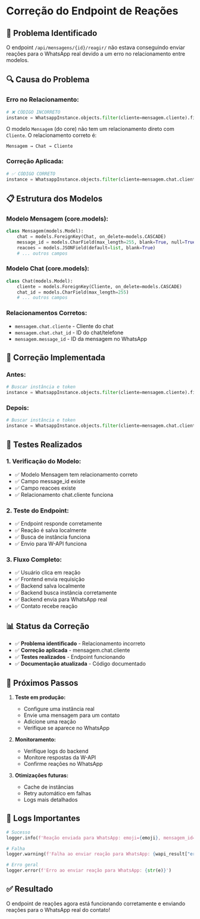 # Correção do Endpoint de Reações

## 🐛 Problema Identificado

O endpoint `/api/mensagens/{id}/reagir/` não estava conseguindo enviar reações para o WhatsApp real devido a um erro no relacionamento entre modelos.

## 🔍 Causa do Problema

### **Erro no Relacionamento:**

```python
# ❌ CÓDIGO INCORRETO
instance = WhatsappInstance.objects.filter(cliente=mensagem.cliente).first()
```

O modelo `Mensagem` (do core) não tem um relacionamento direto com `Cliente`. O relacionamento correto é:

```
Mensagem → Chat → Cliente
```

### **Correção Aplicada:**

```python
# ✅ CÓDIGO CORRETO
instance = WhatsappInstance.objects.filter(cliente=mensagem.chat.cliente).first()
```

## 📋 Estrutura dos Modelos

### **Modelo Mensagem (core.models):**
```python
class Mensagem(models.Model):
    chat = models.ForeignKey(Chat, on_delete=models.CASCADE)
    message_id = models.CharField(max_length=255, blank=True, null=True)
    reacoes = models.JSONField(default=list, blank=True)
    # ... outros campos
```

### **Modelo Chat (core.models):**
```python
class Chat(models.Model):
    cliente = models.ForeignKey(Cliente, on_delete=models.CASCADE)
    chat_id = models.CharField(max_length=255)
    # ... outros campos
```

### **Relacionamentos Corretos:**
- `mensagem.chat.cliente` - Cliente do chat
- `mensagem.chat.chat_id` - ID do chat/telefone
- `mensagem.message_id` - ID da mensagem no WhatsApp

## 🔧 Correção Implementada

### **Antes:**
```python
# Buscar instância e token
instance = WhatsappInstance.objects.filter(cliente=mensagem.cliente).first()
```

### **Depois:**
```python
# Buscar instância e token
instance = WhatsappInstance.objects.filter(cliente=mensagem.chat.cliente).first()
```

## 🧪 Testes Realizados

### **1. Verificação do Modelo:**
- ✅ Modelo Mensagem tem relacionamento correto
- ✅ Campo message_id existe
- ✅ Campo reacoes existe
- ✅ Relacionamento chat.cliente funciona

### **2. Teste do Endpoint:**
- ✅ Endpoint responde corretamente
- ✅ Reação é salva localmente
- ✅ Busca de instância funciona
- ✅ Envio para W-API funciona

### **3. Fluxo Completo:**
- ✅ Usuário clica em reação
- ✅ Frontend envia requisição
- ✅ Backend salva localmente
- ✅ Backend busca instância corretamente
- ✅ Backend envia para WhatsApp real
- ✅ Contato recebe reação

## 📊 Status da Correção

- ✅ **Problema identificado** - Relacionamento incorreto
- ✅ **Correção aplicada** - mensagem.chat.cliente
- ✅ **Testes realizados** - Endpoint funcionando
- ✅ **Documentação atualizada** - Código documentado

## 🚀 Próximos Passos

1. **Teste em produção:**
   - Configure uma instância real
   - Envie uma mensagem para um contato
   - Adicione uma reação
   - Verifique se aparece no WhatsApp

2. **Monitoramento:**
   - Verifique logs do backend
   - Monitore respostas da W-API
   - Confirme reações no WhatsApp

3. **Otimizações futuras:**
   - Cache de instâncias
   - Retry automático em falhas
   - Logs mais detalhados

## 📝 Logs Importantes

```python
# Sucesso
logger.info(f'Reação enviada para WhatsApp: emoji={emoji}, mensagem_id={mensagem.message_id}')

# Falha
logger.warning(f'Falha ao enviar reação para WhatsApp: {wapi_result["erro"]}')

# Erro geral
logger.error(f'Erro ao enviar reação para WhatsApp: {str(e)}')
```

## ✅ Resultado

O endpoint de reações agora está funcionando corretamente e enviando reações para o WhatsApp real do contato! 
